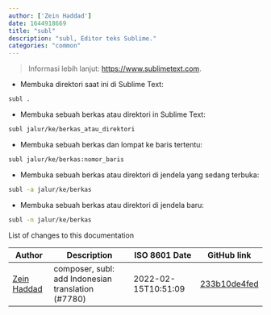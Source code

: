 ```yaml
---
author: ['Zein Haddad']
date: 1644918669
title: "subl"
description: "subl, Editor teks Sublime."
categories: "common"
---
```

> Informasi lebih lanjut: <https://www.sublimetext.com>.

- Membuka direktori saat ini di Sublime Text:

```bash
subl .
```

- Membuka sebuah berkas atau direktori in Sublime Text:

```bash
subl jalur/ke/berkas_atau_direktori
```

- Membuka sebuah berkas dan lompat ke baris tertentu:

```bash
subl jalur/ke/berkas:nomor_baris
```

- Membuka sebuah berkas atau direktori di jendela yang sedang terbuka:

```bash
subl -a jalur/ke/berkas
```

- Membuka sebuah berkas atau direktori di jendela baru:

```bash
subl -n jalur/ke/berkas
```
List of changes to this documentation


Author | Description | ISO 8601 Date | GitHub link
------|-----|-----|-----
[Zein Haddad](mailto:zeinhaddad02@gmail.com) | composer, subl: add Indonesian translation (#7780) | 2022-02-15T10:51:09 | [233b10de4fed](https://github.com/tldr-pages/tldr/commit/233b10de4fedaafeb78c710747f3944d70b8a672)

